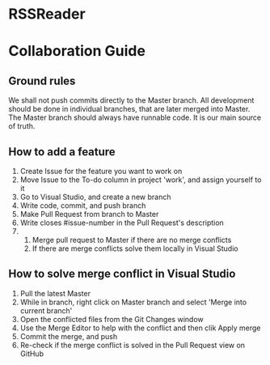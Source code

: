 # RSSReader

# Collaboration Guide

## Ground rules
We shall not push commits directly to the Master branch. All development should be done in individual branches, that are later merged into Master. 
The Master branch should always have runnable code. It is our main source of truth. 

## How to add a feature
1. Create Issue for the feature you want to work on
2. Move Issue to the To-do column in project 'work', and assign yourself to it 
3. Go to Visual Studio, and create a new branch
3. Write code, commit, and push branch
4. Make Pull Request from branch to Master
5. Write closes #issue-number in the Pull Request's description
6. 1. Merge pull request to Master if there are no merge conflicts 
   2. If there are merge conflicts solve them locally in Visual Studio

## How to solve merge conflict in Visual Studio
1. Pull the latest Master
2. While in branch, right click on Master branch and select 'Merge into current branch'
3. Open the conflicted files from the Git Changes window
4. Use the Merge Editor to help with the conflict and then clik Apply merge
5. Commit the merge, and push 
6. Re-check if the merge conflict is solved in the Pull Request view on GitHub
